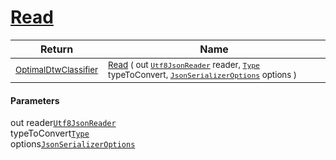 # [Read](./NetCoreClassifierConverter-100664109.md)



| Return | Name | 
| --- | --- | 
| <sub>[OptimalDtwClassifier](./../../../PipelineItems/Classifiers/OptimalDtwClassifier.md)</sub>| <sub>[Read](./NetCoreClassifierConverter-100664109.md) ( out [`Utf8JsonReader`](https://docs.microsoft.com/en-us/dotnet/api/System.Text.Json.Utf8JsonReader) reader, [`Type`](https://docs.microsoft.com/en-us/dotnet/api/System.Type) typeToConvert, [`JsonSerializerOptions`](https://docs.microsoft.com/en-us/dotnet/api/System.Text.Json.JsonSerializerOptions) options )</sub>| <br>


#### Parameters
out  reader[`Utf8JsonReader`](https://docs.microsoft.com/en-us/dotnet/api/System.Text.Json.Utf8JsonReader)<br> typeToConvert[`Type`](https://docs.microsoft.com/en-us/dotnet/api/System.Type)<br> options[`JsonSerializerOptions`](https://docs.microsoft.com/en-us/dotnet/api/System.Text.Json.JsonSerializerOptions)
